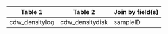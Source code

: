 |Table 1|Table 2|Join by field(s)|
|--------------|---------------|--------|
|cdw_densitylog|cdw_densitydisk|sampleID|
